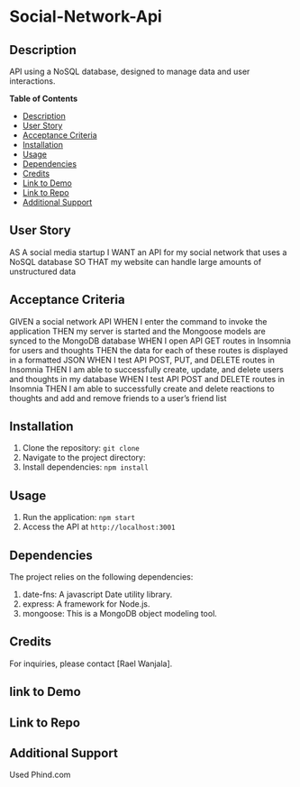 # Social-Network-Api

## Description
 API  using a NoSQL database, designed to  manage data and user interactions.

**Table of Contents**
- [Description](#description)
- [User Story](#user-story)
- [Acceptance Criteria](#acceptance-criteria)
- [Installation](#installation)
- [Usage](#usage)
- [Dependencies](#dependencies)
- [Credits](#credits)
- [Link to Demo](#link-to-demo)
- [Link to Repo](#link-to-repo)
- [Additional Support](#additional-support)


## User Story

AS A social media startup
I WANT an API for my social network that uses a NoSQL database
SO THAT my website can handle large amounts of unstructured data

## Acceptance Criteria

GIVEN a social network API
WHEN I enter the command to invoke the application
THEN my server is started and the Mongoose models are synced to the MongoDB database
WHEN I open API GET routes in Insomnia for users and thoughts
THEN the data for each of these routes is displayed in a formatted JSON
WHEN I test API POST, PUT, and DELETE routes in Insomnia
THEN I am able to successfully create, update, and delete users and thoughts in my database
WHEN I test API POST and DELETE routes in Insomnia
THEN I am able to successfully create and delete reactions to thoughts and add and remove friends to a user’s friend list

## Installation

1. Clone the repository: `git clone `
2. Navigate to the project directory:
3. Install dependencies: `npm install`


## Usage

1. Run the application: `npm start`
2. Access the API at `http://localhost:3001`

## Dependencies

The project relies on the following  dependencies:

1. date-fns: A javascript Date utility library.
2. express: A framework for Node.js.
3. mongoose: This is a MongoDB object modeling tool. 

## Credits

For inquiries, please contact [Rael Wanjala].

## link to Demo


## Link to Repo


## Additional Support
Used Phind.com 


